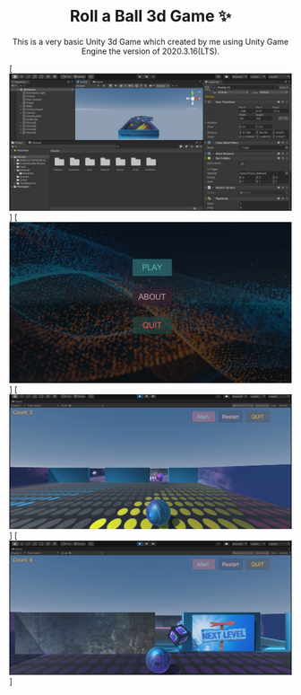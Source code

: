 <!-- PROJECT LOGO -->
<br />
<p align="center">
  <h1 align="center">Roll a Ball 3d Game ✨</h1>

  <p align="center">
    This is a very basic Unity 3d Game which created by me using Unity Game Engine the version of 2020.3.16(LTS).
    
  </p>
</p>

[![Site preview](interface/Game_Building.png)]
[![Site preview](interface/Game_Menu.png)]
[![Site preview](interface/Game_Starting.png)]
[![Site preview](interface/Player_Playing_Through_the_Level.png)]